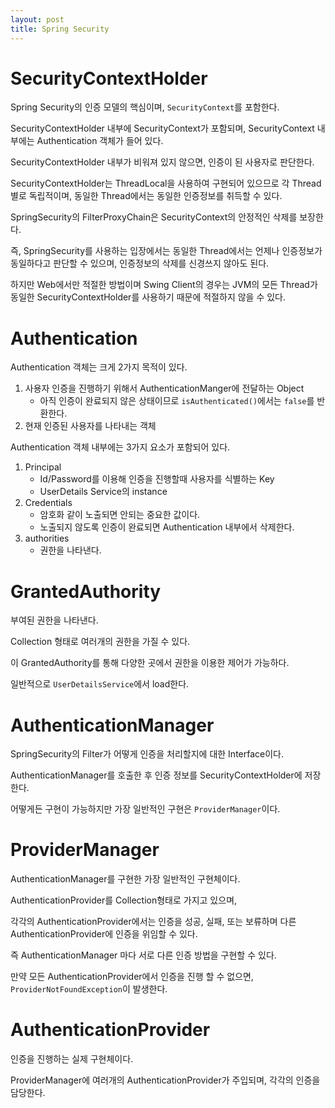 ```yaml
---
layout: post
title: Spring Security
---
```


# SecurityContextHolder
Spring Security의 인증 모델의 핵심이며, `SecurityContext`를 포함한다.

SecurityContextHolder 내부에 SecurityContext가 포함되며, SecurityContext 내부에는 Authentication 객체가 들어 있다.

SecurityContextHolder 내부가 비워져 있지 않으면, 인증이 된 사용자로 판단한다.

SecurityContextHolder는 ThreadLocal을 사용하여 구현되어 있으므로 각 Thread별로 독립적이며, 동일한 Thread에서는 동일한 인증정보를 취득할 수 있다.

SpringSecurity의 FilterProxyChain은 SecurityContext의 안정적인 삭제를 보장한다.

즉, SpringSecurity를 사용하는 입장에서는 동일한 Thread에서는 언제나 인증정보가 동일하다고 판단할 수 있으며, 인증정보의 삭제를 신경쓰지 않아도 된다.

하지만 Web에서만 적절한 방법이며 Swing Client의 경우는 JVM의 모든 Thread가 동일한 SecurityContextHolder를 사용하기 때문에 적절하지 않을 수 있다.


# Authentication
Authentication 객체는 크게 2가지 목적이 있다.

1. 사용자 인증을 진행하기 위해서 AuthenticationManger에 전달하는 Object
    - 아직 인증이 완료되지 않은 상태이므로 `isAuthenticated()`에서는 `false`를 반환한다. 
2. 현재 인증된 사용자를 나타내는 객체

Authentication 객체 내부에는 3가지 요소가 포함되어 있다.
1. Principal
    - Id/Password를 이용해 인증을 진행할때 사용자를 식별하는 Key
    - UserDetails Service의 instance
2. Credentials
    - 암호화 같이 노출되면 안되는 중요한 값이다.
    - 노출되지 않도록 인증이 완료되면 Authentication 내부에서 삭제한다.
3. authorities
    - 권한을 나타낸다. 

# GrantedAuthority
부여된 권한을 나타낸다.

Collection 형태로 여러개의 권한을 가질 수 있다.

이 GrantedAuthority를 통해 다양한 곳에서 권한을 이용한 제어가 가능하다.

일반적으로 `UserDetailsService`에서 load한다.

# AuthenticationManager
SpringSecurity의 Filter가 어떻게 인증을 처리할지에 대한 Interface이다.

AuthenticationManager를 호출한 후 인증 정보를 SecurityContextHolder에 저장한다.

어떻게든 구현이 가능하지만 가장 일반적인 구현은 `ProviderManager`이다. 

# ProviderManager
AuthenticationManager를 구현한 가장 일반적인 구현체이다.

AuthenticationProvider를 Collection형태로 가지고 있으며,

각각의 AuthenticationProvider에서는 인증을 성공, 실패, 또는 보류하며 다른 AuthenticationProvider에 인증을 위임할 수 있다.

즉 AuthenticationManager 마다 서로 다른 인증 방법을 구현할 수 있다.

만약 모든 AuthenticationProvider에서 인증을 진행 할 수 없으면, `ProviderNotFoundException`이 발생한다.

# AuthenticationProvider

인증을 진행하는 실제 구현체이다.

ProviderManager에 여러개의 AuthenticationProvider가 주입되며, 각각의 인증을 담당한다.
